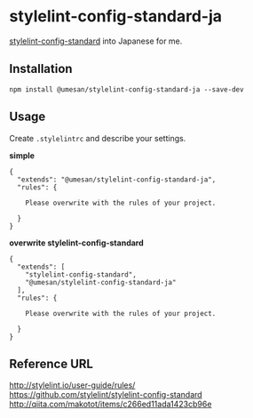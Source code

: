 # stylelint-config-standard-ja
[stylelint-config-standard](https://github.com/stylelint/stylelint-config-standard) into Japanese for me.


## Installation

```
npm install @umesan/stylelint-config-standard-ja --save-dev
```

## Usage
Create `.stylelintrc` and describe your settings.

**simple**
```
{
  "extends": "@umesan/stylelint-config-standard-ja",
  "rules": {

    Please overwrite with the rules of your project.

  }
}
```

**overwrite stylelint-config-standard**
```
{
  "extends": [
    "stylelint-config-standard",
    "@umesan/stylelint-config-standard-ja"
  ],
  "rules": {

    Please overwrite with the rules of your project.

  }
}
```

## Reference URL
http://stylelint.io/user-guide/rules/  
https://github.com/stylelint/stylelint-config-standard  
http://qiita.com/makotot/items/c266ed11ada1423cb96e
